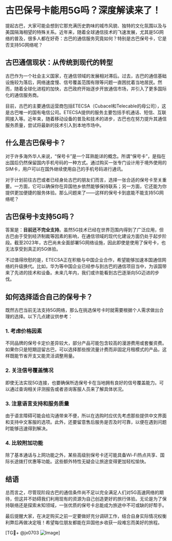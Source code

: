 # 古巴保号卡能用5G吗？深度解读来了！

提起古巴，大家可能会想到它那充满历史韵味的城市风貌、独特的文化氛围以及与美国隔海相望的特殊关系。近年来，随着全球通信技术的飞速发展，尤其是5G网络的普及，很多人都在好奇：古巴的通信服务究竟如何？特别是古巴保号卡，它是否支持5G网络呢？

## 古巴通信现状：从传统到现代的转型

古巴作为一个社会主义国家，在通信领域的发展相对滞后。过去，古巴的通信基础设施较为落后，网络速度慢、信号覆盖范围有限等问题一直困扰着当地居民。然而，随着全球化进程的加快，古巴政府开始逐步开放通信市场，并引入了更多国际化的通信服务商。

目前，古巴的主要通信运营商包括ETECSA（Cubacel和Telecable的母公司），这是古巴唯一的国有电信公司。ETECSA提供的服务主要包括手机通话、短信、互联网接入等。近年来，随着移动设备的普及和技术的进步，古巴也在努力提升其通信服务质量，尝试将最新的技术引入到本地市场中。

## 什么是古巴保号卡？

对于许多海外华人来说，“保号卡”是一个耳熟能详的概念。所谓“保号卡”，是指在出国后仍然保留国内手机号码的一种方式。通过购买一张专门设计用于境外使用的SIM卡，用户可以在国外继续使用自己的手机号码进行通讯。

对于计划前往古巴或者已经身处古巴的朋友们而言，选择一张合适的保号卡至关重要。一方面，它可以确保你在异国他乡依然能够保持联系；另一方面，它还能为你提供更加便捷的服务体验。那么问题来了——这样的保号卡到底能不能支持5G网络呢？

## 古巴保号卡支持5G吗？

答案是：**目前还不完全支持**。虽然5G技术已经在世界范围内得到了广泛应用，但古巴由于受到经济制裁等因素的影响，在通信领域的现代化建设方面仍处于起步阶段。截至2023年，古巴尚未全面部署5G网络设施，因此即使是使用了保号卡，也无法享受到真正的5G体验。

不过值得欣慰的是，ETECSA正在积极与中国企业合作，希望能够加速本国通信网络的升级换代。比如，华为等中国企业已经参与到古巴的通信项目当中，为该国带来了先进的技术和设备。未来几年内，我们或许能看到古巴逐渐向5G迈进的步伐。

## 如何选择适合自己的保号卡？

既然古巴当前无法支持5G网络，那么在挑选保号卡时就需要根据个人需求做出合理的选择。以下几点建议供参考：

### 1. 考虑价格因素
不同品牌的保号卡定价差异较大，部分产品可能包含较高的漫游费用或套餐资费。如果你只是短期逗留古巴，可以选择那些按流量计费而非固定月租模式的产品，这样既能节省开支又能灵活调整用量。

### 2. 关注信号覆盖情况
即使无法实现5G连接，也要确保所选保号卡在当地拥有良好的信号覆盖能力。可以通过查询相关评测报告或者咨询客服人员来了解具体状况。

### 3. 注意语言支持和服务质量
由于语言障碍可能会给沟通带来不便，所以在选购时应优先考虑那些提供中文界面和支持中文客服的选项。此外，还要留意售后服务是否及时可靠，以便在遇到问题时能够迅速得到解决。

### 4. 比较附加功能
除了基本通话与上网功能之外，某些高级别保号卡还可能具备Wi-Fi热点共享、国际长途拨打优惠等功能。这些额外特性无疑会让旅途变得更加轻松愉快。

## 结语

总而言之，尽管现阶段古巴的通信条件尚不足以完全满足人们对5G高速网络的期待，但这并不妨碍我们利用现有的资源为自己创造更好的旅行体验。无论是为了保持联络还是探索未知领域，一张优质的保号卡总能成为旅途中不可或缺的好帮手。

最后提醒大家，在决定购买之前一定要做好充分调研工作，结合自身实际情况权衡利弊后再做决定哦！希望每位朋友都能在异国他乡收获一段难忘而美好的旅程。

[TG💪+ @jx0703 ![Image](https://github.com/user-attachments/assets/dbca1d08-cadb-493c-b0ec-ad6f7a83f270)]